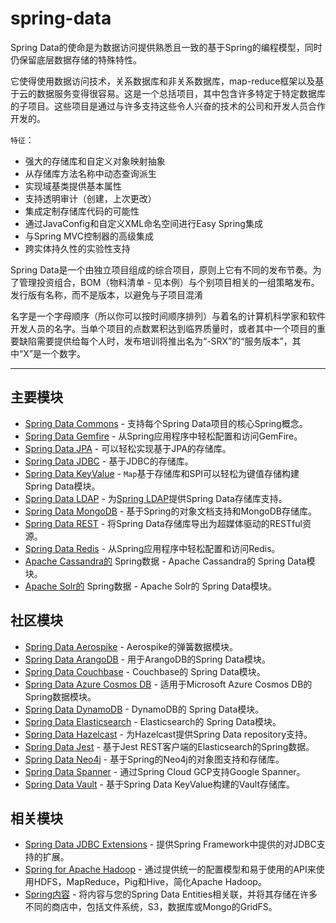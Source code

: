 #   spring-data

Spring Data的使命是为数据访问提供熟悉且一致的基于Spring的编程模型，同时仍保留底层数据存储的特​​殊特性。 

它使得使用数据访问技术，关系数据库和非关系数据库，map-reduce框架以及基于云的数据服务变得很容易。这是一个总括项目，其中包含许多特定于特定数据库的子项目。这些项目是通过与许多支持这些令人兴奋的技术的公司和开发人员合作开发的。

`特征`：
-   强大的存储库和自定义对象映射抽象
-   从存储库方法名称中动态查询派生
-   实现域基类提供基本属性
-   支持透明审计（创建，上次更改）
-   集成定制存储库代码的可能性
-   通过JavaConfig和自定义XML命名空间进行Easy Spring集成
-   与Spring MVC控制器的高级集成
-   跨实体持久性的实验性支持


Spring Data是一个由独立项目组成的综合项目，原则上它有不同的发布节奏。为了管理投资组合，BOM（物料清单 - 见本例）与个别项目相关的一组策略发布。发行版有名称，而不是版本，以避免与子项目混淆

名字是一个字母顺序（所以你可以按时间顺序排列）与着名的计算机科学家和软件开发人员的名字。当单个项目的点数累积达到临界质量时，或者其中一个项目的重要缺陷需要提供给每个人时，发布培训将推出名为“-SRX”的“服务版本”，其中“X”是一个数字。

-----


##  主要模块

-   [Spring Data Commons](https://docs.spring.io/spring-data/commons/docs/current/reference/html/) - 支持每个Spring Data项目的核心Spring概念。
-   [Spring Data Gemfire](https://projects.spring.io/spring-data-gemfire/) - 从Spring应用程序中轻松配置和访问GemFire。
-   [Spring Data JPA](https://projects.spring.io/spring-data-jpa/) - 可以轻松实现基于JPA的存储库。
-   [Spring Data JDBC](https://projects.spring.io/spring-data-jdbc/) - 基于JDBC的存储库。
-   [Spring Data KeyValue](https://github.com/spring-projects/spring-data-keyvalue) - `Map`基于存储库和SPI可以轻松为键值存储构建Spring Data模块。
-   [Spring Data LDAP](https://projects.spring.io/spring-data-ldap/) - 为[Spring LDAP](https://github.com/spring-projects/spring-ldap)提供Spring Data存储库支持。
-   [Spring Data MongoDB](https://projects.spring.io/spring-data-mongodb/) - 基于Spring的对象文档支持和MongoDB存储库。
-   [Spring Data REST](https://projects.spring.io/spring-data-rest/) - 将Spring Data存储库导出为超媒体驱动的RESTful资源。
-   [Spring Data Redis](https://projects.spring.io/spring-data-redis/) - 从Spring应用程序中轻松配置和访问Redis。
-   [Apache Cassandra的](https://projects.spring.io/spring-data-cassandra/) Spring数据 - Apache Cassandra的 Spring Data模块。
-   [Apache Solr的](https://projects.spring.io/spring-data-solr/) Spring数据 - Apache Solr的 Spring Data模块。

##  社区模块

-   [Spring Data Aerospike](https://github.com/aerospike/spring-data-aerospike) - Aerospike的弹簧数据模块。
-   [Spring Data ArangoDB](https://github.com/arangodb/spring-data) - 用于ArangoDB的Spring Data模块。
-   [Spring Data Couchbase](https://projects.spring.io/spring-data-couchbase/) - Couchbase的 Spring Data模块。
-   [Spring Data Azure Cosmos DB](https://github.com/Microsoft/spring-data-cosmosdb) - 适用于Microsoft Azure Cosmos DB的Spring数据模块。
-   [Spring Data DynamoDB](https://github.com/derjust/spring-data-dynamodb) - DynamoDB的 Spring Data模块。
-   [Spring Data Elasticsearch](https://projects.spring.io/spring-data-elasticsearch/) - Elasticsearch的 Spring Data模块。
-   [Spring Data Hazelcast](https://github.com/hazelcast/spring-data-hazelcast) - 为Hazelcast提供Spring Data repository支持。
-   [Spring Data Jest](https://github.com/VanRoy/spring-data-jest) - 基于Jest REST客户端的Elasticsearch的Spring数据。
-   [Spring Data Neo4j](https://projects.spring.io/spring-data-neo4j/) - 基于Spring的Neo4j的对象图支持和存储库。
-   [Spring Data Spanner](https://github.com/spring-cloud/spring-cloud-gcp) - 通过Spring Cloud GCP支持Google Spanner。
-   [Spring Data Vault](https://projects.spring.io/spring-vault/) - 基于Spring Data KeyValue构建的Vault存储库。

##  相关模块

-   [Spring Data JDBC Extensions](https://projects.spring.io/spring-data-jdbc-ext/) - 提供Spring Framework中提供的对JDBC支持的扩展。
-   [Spring for Apache Hadoop](https://projects.spring.io/spring-hadoop/) - 通过提供统一的配置模型和易于使用的API来使用HDFS，MapReduce，Pig和Hive，简化Apache Hadoop。
-   [Spring内容](https://paulcwarren.github.io/spring-content/) - 将内容与您的Spring Data Entities相关联，并将其存储在许多不同的商店中，包括文件系统，S3，数据库或Mongo的GridFS。

